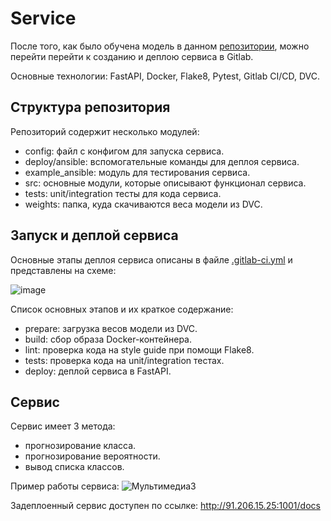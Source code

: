 # Service
 
После того, как было обучена модель в данном [репозитории](https://github.com/EugeneRomanov/JMLC_ITMO_2024/tree/main/modelling), можно перейти перейти к созданию и деплою сервиса в Gitlab.

Основные технологии: FastAPI, Docker, Flake8, Pytest, Gitlab CI/CD, DVC.

## Структура репозитория

Репозиторий содержит несколько модулей:
- config: файл с конфигом для запуска сервиса.
- deploy/ansible: вспомогательные команды для деплоя сервиса.
- example_ansible: модуль для тестирования сервиса.
- src: основные модули, которые описывают функционал сервиса.
- tests: unit/integration тесты для кода сервиса.
- weights: папка, куда скачиваются веса модели из DVC. 


## Запуск и деплой сервиса
Основные этапы деплоя сервиса описаны в файле [.gitlab-ci.yml](https://github.com/EugeneRomanov/JMLC_ITMO_2024/blob/main/service/.gitlab-ci.yml) и представлены на схеме: 

![image](https://github.com/EugeneRomanov/JMLC_ITMO_2024/assets/72860505/66ed7890-6fbf-4f03-84f3-c902ba60f694)

Список основных этапов и их краткое содержание: 
  - prepare: загрузка весов модели из DVC.
  - build: сбор образа Docker-контейнера. 
  - lint: проверка кода на style guide при помощи Flake8.
  - tests: проверка кода на unit/integration тестах. 
  - deploy: деплой сервиса в FastAPI. 

## Сервис
Сервис имеет 3 метода: 

- прогнозирование класса.
- прогнозирование вероятности.
- вывод списка классов.

Пример работы сервиса:
![Мультимедиа3](https://github.com/user-attachments/assets/a7794565-186e-416f-bfd6-c7df6fcb35f0)

Задеплоенный сервис доступен по ссылке: http://91.206.15.25:1001/docs
